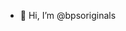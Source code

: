 - 👋 Hi, I’m @bpsoriginals


<!---
bpsoriginals/bpsoriginals is a ✨ special ✨ repository because its `README.md` (this file) appears on your GitHub profile.
You can click the Preview link to take a look at your changes.
--->
